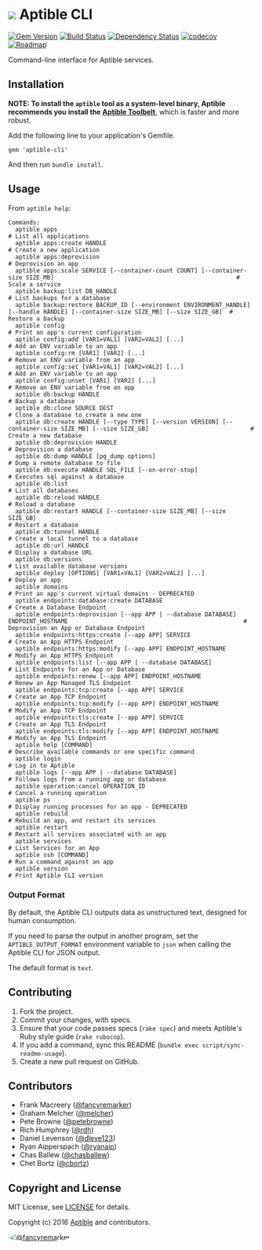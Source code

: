 # ![](https://raw.github.com/aptible/straptible/master/lib/straptible/rails/templates/public.api/icon-60px.png) Aptible CLI

[![Gem Version](https://badge.fury.io/rb/aptible-cli.png)](https://rubygems.org/gems/aptible-cli)
[![Build Status](https://travis-ci.org/aptible/aptible-cli.png?branch=master)](https://travis-ci.org/aptible/aptible-cli)
[![Dependency Status](https://gemnasium.com/aptible/aptible-cli.png)](https://gemnasium.com/aptible/aptible-cli)
[![codecov](https://codecov.io/gh/aptible/aptible-cli/branch/master/graph/badge.svg)](https://codecov.io/gh/aptible/aptible-cli)
[![Roadmap](https://badge.waffle.io/aptible/aptible-cli.svg?label=ready&title=roadmap)](http://waffle.io/aptible/aptible-cli)

Command-line interface for Aptible services.

## Installation

**NOTE: To install the `aptible` tool as a system-level binary, Aptible
recommends you install the
[Aptible Toolbelt](https://support.aptible.com/toolbelt/)**, which is faster
and more robust.

Add the following line to your application's Gemfile.

    gem 'aptible-cli'

And then run `bundle install`.


## Usage

From `aptible help`:

<!-- BEGIN USAGE -->
```
Commands:
  aptible apps                                                                                                                       # List all applications
  aptible apps:create HANDLE                                                                                                         # Create a new application
  aptible apps:deprovision                                                                                                           # Deprovision an app
  aptible apps:scale SERVICE [--container-count COUNT] [--container-size SIZE_MB]                                                    # Scale a service
  aptible backup:list DB_HANDLE                                                                                                      # List backups for a database
  aptible backup:restore BACKUP_ID [--environment ENVIRONMENT_HANDLE] [--handle HANDLE] [--container-size SIZE_MB] [--size SIZE_GB]  # Restore a backup
  aptible config                                                                                                                     # Print an app's current configuration
  aptible config:add [VAR1=VAL1] [VAR2=VAL2] [...]                                                                                   # Add an ENV variable to an app
  aptible config:rm [VAR1] [VAR2] [...]                                                                                              # Remove an ENV variable from an app
  aptible config:set [VAR1=VAL1] [VAR2=VAL2] [...]                                                                                   # Add an ENV variable to an app
  aptible config:unset [VAR1] [VAR2] [...]                                                                                           # Remove an ENV variable from an app
  aptible db:backup HANDLE                                                                                                           # Backup a database
  aptible db:clone SOURCE DEST                                                                                                       # Clone a database to create a new one
  aptible db:create HANDLE [--type TYPE] [--version VERSION] [--container-size SIZE_MB] [--size SIZE_GB]                             # Create a new database
  aptible db:deprovision HANDLE                                                                                                      # Deprovision a database
  aptible db:dump HANDLE [pg_dump options]                                                                                           # Dump a remote database to file
  aptible db:execute HANDLE SQL_FILE [--on-error-stop]                                                                               # Executes sql against a database
  aptible db:list                                                                                                                    # List all databases
  aptible db:reload HANDLE                                                                                                           # Reload a database
  aptible db:restart HANDLE [--container-size SIZE_MB] [--size SIZE_GB]                                                              # Restart a database
  aptible db:tunnel HANDLE                                                                                                           # Create a local tunnel to a database
  aptible db:url HANDLE                                                                                                              # Display a database URL
  aptible db:versions                                                                                                                # List available database versions
  aptible deploy [OPTIONS] [VAR1=VAL1] [VAR2=VAL2] [...]                                                                             # Deploy an app
  aptible domains                                                                                                                    # Print an app's current virtual domains - DEPRECATED
  aptible endpoints:database:create DATABASE                                                                                         # Create a Database Endpoint
  aptible endpoints:deprovision [--app APP | --database DATABASE] ENDPOINT_HOSTNAME                                                  # Deprovision an App or Database Endpoint
  aptible endpoints:https:create [--app APP] SERVICE                                                                                 # Create an App HTTPS Endpoint
  aptible endpoints:https:modify [--app APP] ENDPOINT_HOSTNAME                                                                       # Modify an App HTTPS Endpoint
  aptible endpoints:list [--app APP | --database DATABASE]                                                                           # List Endpoints for an App or Database
  aptible endpoints:renew [--app APP] ENDPOINT_HOSTNAME                                                                              # Renew an App Managed TLS Endpoint
  aptible endpoints:tcp:create [--app APP] SERVICE                                                                                   # Create an App TCP Endpoint
  aptible endpoints:tcp:modify [--app APP] ENDPOINT_HOSTNAME                                                                         # Modify an App TCP Endpoint
  aptible endpoints:tls:create [--app APP] SERVICE                                                                                   # Create an App TLS Endpoint
  aptible endpoints:tls:modify [--app APP] ENDPOINT_HOSTNAME                                                                         # Modify an App TLS Endpoint
  aptible help [COMMAND]                                                                                                             # Describe available commands or one specific command
  aptible login                                                                                                                      # Log in to Aptible
  aptible logs [--app APP | --database DATABASE]                                                                                     # Follows logs from a running app or database
  aptible operation:cancel OPERATION_ID                                                                                              # Cancel a running operation
  aptible ps                                                                                                                         # Display running processes for an app - DEPRECATED
  aptible rebuild                                                                                                                    # Rebuild an app, and restart its services
  aptible restart                                                                                                                    # Restart all services associated with an app
  aptible services                                                                                                                   # List Services for an App
  aptible ssh [COMMAND]                                                                                                              # Run a command against an app
  aptible version                                                                                                                    # Print Aptible CLI version
```
<!-- END USAGE -->

### Output Format

By default, the Aptible CLI outputs data as unstructured text, designed for human consumption.

If you need to parse the output in another program, set the `APTIBLE_OUTPUT_FORMAT` environment variable to `json` when calling the Aptible CLI for JSON output.

The default format is `text`.

## Contributing

1. Fork the project.
1. Commit your changes, with specs.
1. Ensure that your code passes specs (`rake spec`) and meets Aptible's Ruby style guide (`rake rubocop`).
1. If you add a command, sync this README (`bundle exec script/sync-readme-usage`).
1. Create a new pull request on GitHub.

## Contributors

* Frank Macreery ([@fancyremarker](https://github.com/fancyremarker))
* Graham Melcher ([@melcher](https://github.com/melcher))
* Pete Browne ([@petebrowne](https://github.com/petebrowne))
* Rich Humphrey ([@rdh](https://github.com/rdh))
* Daniel Levenson ([@dleve123](https://github.com/dleve123))
* Ryan Aipperspach ([@ryanaip](https://github.com/ryanaip))
* Chas Ballew ([@chasballew](https://github.com/chasballew))
* Chet Bortz ([@cbortz](https://github.com/cbortz))

## Copyright and License

MIT License, see [LICENSE](LICENSE.md) for details.

Copyright (c) 2016 [Aptible](https://www.aptible.com) and contributors.

[<img src="https://s.gravatar.com/avatar/f7790b867ae619ae0496460aa28c5861?s=60" style="border-radius: 50%;" alt="@fancyremarker" />](https://github.com/fancyremarker)

